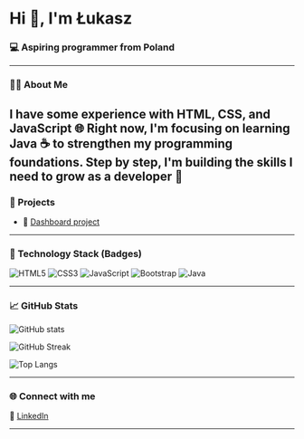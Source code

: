 <h1>Hi 👋, I'm Łukasz</h1>
<h3>💻 Aspiring programmer from Poland</h3>

---

### 👨‍💻 About Me

I have some experience with HTML, CSS, and JavaScript 🌐
Right now, I'm focusing on learning Java ☕ to strengthen my programming foundations.
Step by step, I'm building the skills I need to grow as a developer 🚀
---

### 🚀 Projects

- 🔭 [Dashboard project](https://github.com/LukaszMateuszSobczak/dashBoard)

---

### 🧰 Technology Stack (Badges)

![HTML5](https://img.shields.io/badge/HTML5-E34F26?style=flat&logo=html5&logoColor=white)
![CSS3](https://img.shields.io/badge/CSS3-1572B6?style=flat&logo=css3&logoColor=white)
![JavaScript](https://img.shields.io/badge/JavaScript-F7DF1E?style=flat&logo=javascript&logoColor=000)
![Bootstrap](https://img.shields.io/badge/Bootstrap-563D7C?style=flat&logo=bootstrap&logoColor=white)
![Java](https://img.shields.io/badge/Java-007396?style=flat&logo=java&logoColor=white)


---

### 📈 GitHub Stats

<p>
  <img src="https://github-readme-stats.vercel.app/api?username=LukaszMateuszSobczak&show_icons=true&theme=github_dark" alt="GitHub stats" />
</p>

<p>
  <img src="https://github-readme-streak-stats.herokuapp.com/?user=LukaszMateuszSobczak&theme=github-dark" alt="GitHub Streak" />
</p>

<p>
  <img src="https://github-readme-stats.vercel.app/api/top-langs/?username=LukaszMateuszSobczak&layout=compact&theme=github_dark" alt="Top Langs" />
</p>

---

### 🌐 Connect with me

🔗 [LinkedIn](https://www.linkedin.com/in/łukasz-sobczak-138928263)

---
